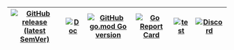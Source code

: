 | [![GitHub release (latest SemVer)](https://img.shields.io/github/v/release/minekube/gate?sort=semver)](https://github.com/minekube/gate/releases) | [![Doc](https://img.shields.io/badge/go.dev-reference-007d9c?logo=go)](https://pkg.go.dev/go.minekube.com/gate) | [![GitHub go.mod Go version](https://img.shields.io/github/go-mod/go-version/minekube/gate?logo=go)](https://golang.org/doc/devel/release.html) | [![Go Report Card](https://goreportcard.com/badge/go.minekube.com/gate)](https://goreportcard.com/report/go.minekube.com/gate) | [![test](https://github.com/minekube/gate/workflows/ci/badge.svg)](https://github.com/minekube/gate/actions) | [![Discord](https://img.shields.io/discord/633708750032863232?logo=discord)](https://discord.gg/6vMDqWE) |
|---------------------------------------------------------------------------------------------------------------------------------------------------|-----------------------------------------------------------------------------------------------------------------|-------------------------------------------------------------------------------------------------------------------------------------------------|--------------------------------------------------------------------------------------------------------------------------------|--------------------------------------------------------------------------------------------------------------|----------------------------------------------------------------------------------------------------------|
